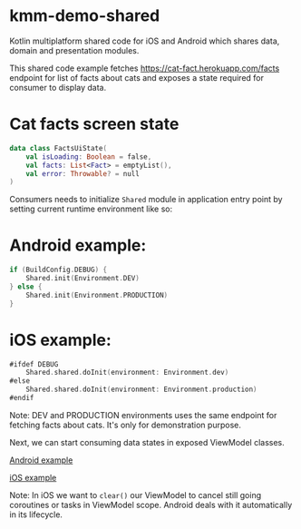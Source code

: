 # kmm-demo-shared
Kotlin multiplatform shared code for iOS and Android which shares data, domain and presentation modules.

This shared code example fetches https://cat-fact.herokuapp.com/facts endpoint for list of facts about cats and exposes a state required for consumer to display data.

# Cat facts screen state
```kotlin
data class FactsUiState(
    val isLoading: Boolean = false,
    val facts: List<Fact> = emptyList(),
    val error: Throwable? = null
)
```

Consumers needs to initialize `Shared` module in application entry point by setting current runtime environment like so:

# Android example:
```kotlin 
if (BuildConfig.DEBUG) {
    Shared.init(Environment.DEV)
} else {
    Shared.init(Environment.PRODUCTION)
}
```

# iOS example:
```swift
#ifdef DEBUG
    Shared.shared.doInit(environment: Environment.dev)
#else
    Shared.shared.doInit(environment: Environment.production)
#endif
```

Note: DEV and PRODUCTION environments uses the same endpoint for fetching facts about cats. It's only for demonstration purpose.

Next, we can start consuming data states in exposed ViewModel classes.

[Android example](https://github.com/jonastiskus/kmm-demo-android/blob/master/app/src/main/java/com/jonas/tiskus/kmm/demo/android/MainActivity.kt)

[iOS example](https://github.com/jonastiskus/kmm-demo-ios/blob/master/kmm-demo-ios/FactsViewController.swift)

Note: In iOS we want to `clear()` our ViewModel to cancel still going coroutines or tasks in ViewModel scope. Android deals with it automatically in its lifecycle.
